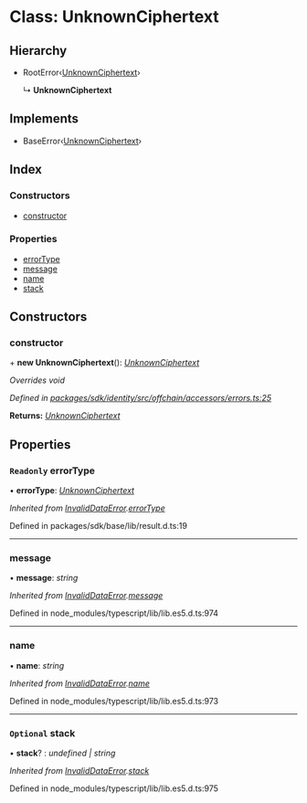 # Class: UnknownCiphertext

## Hierarchy

* RootError‹[UnknownCiphertext](../enums/_offchain_accessors_errors_.schemaerrortypes.md#unknownciphertext)›

  ↳ **UnknownCiphertext**

## Implements

* BaseError‹[UnknownCiphertext](../enums/_offchain_accessors_errors_.schemaerrortypes.md#unknownciphertext)›

## Index

### Constructors

* [constructor](_offchain_accessors_errors_.unknownciphertext.md#constructor)

### Properties

* [errorType](_offchain_accessors_errors_.unknownciphertext.md#readonly-errortype)
* [message](_offchain_accessors_errors_.unknownciphertext.md#message)
* [name](_offchain_accessors_errors_.unknownciphertext.md#name)
* [stack](_offchain_accessors_errors_.unknownciphertext.md#optional-stack)

## Constructors

###  constructor

\+ **new UnknownCiphertext**(): *[UnknownCiphertext](_offchain_accessors_errors_.unknownciphertext.md)*

*Overrides void*

*Defined in [packages/sdk/identity/src/offchain/accessors/errors.ts:25](https://github.com/celo-org/celo-monorepo/blob/master/packages/sdk/identity/src/offchain/accessors/errors.ts#L25)*

**Returns:** *[UnknownCiphertext](_offchain_accessors_errors_.unknownciphertext.md)*

## Properties

### `Readonly` errorType

• **errorType**: *[UnknownCiphertext](../enums/_offchain_accessors_errors_.schemaerrortypes.md#unknownciphertext)*

*Inherited from [InvalidDataError](_offchain_accessors_errors_.invaliddataerror.md).[errorType](_offchain_accessors_errors_.invaliddataerror.md#readonly-errortype)*

Defined in packages/sdk/base/lib/result.d.ts:19

___

###  message

• **message**: *string*

*Inherited from [InvalidDataError](_offchain_accessors_errors_.invaliddataerror.md).[message](_offchain_accessors_errors_.invaliddataerror.md#message)*

Defined in node_modules/typescript/lib/lib.es5.d.ts:974

___

###  name

• **name**: *string*

*Inherited from [InvalidDataError](_offchain_accessors_errors_.invaliddataerror.md).[name](_offchain_accessors_errors_.invaliddataerror.md#name)*

Defined in node_modules/typescript/lib/lib.es5.d.ts:973

___

### `Optional` stack

• **stack**? : *undefined | string*

*Inherited from [InvalidDataError](_offchain_accessors_errors_.invaliddataerror.md).[stack](_offchain_accessors_errors_.invaliddataerror.md#optional-stack)*

Defined in node_modules/typescript/lib/lib.es5.d.ts:975

